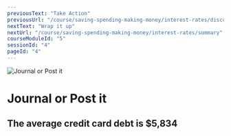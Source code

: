 ```yaml
---
previousText: "Take Action"
previousUrl: "/course/saving-spending-making-money/interest-rates/discussion"
nextText: "Wrap it up"
nextUrl: "/course/saving-spending-making-money/interest-rates/summary"
courseModuleId: "5"
sessionId: "4"
pageId: "4"
---
```



![Journal or Post it](/assets/img/journal-it.png)
# Journal or Post it
## The average credit card debt is  $5,834 
<!-- <sparkle-quiz question-id="231"></sparkle-quiz>
<sparkle-quiz question-id="232"></sparkle-quiz> -->
<sparkle-feed-post assignment-name="" ></sparkle-feed-post>
